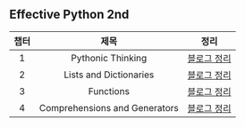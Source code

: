 ## Effective Python 2nd

챕터 | 제목 | 정리 
 :--: | :--: | :--: |
1 | Pythonic Thinking |[블로그 정리](https://faceyourfear.tistory.com/47) |
2 | Lists and Dictionaries |[블로그 정리](https://faceyourfear.tistory.com/48) |
3 | Functions |[블로그 정리](https://faceyourfear.tistory.com/49) |
4 | Comprehensions and Generators |[블로그 정리](https://faceyourfear.tistory.com/50) |
